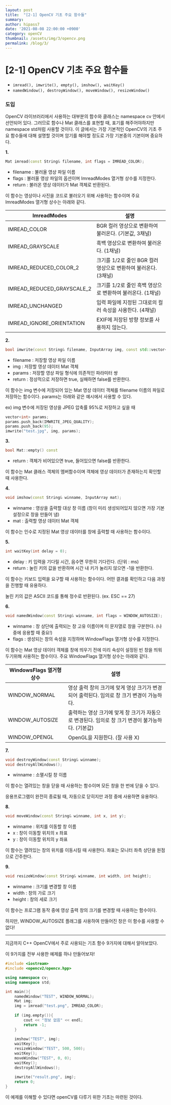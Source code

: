 ```yaml
---
layout: post
title:  "[2-1] OpenCV 기초 주요 함수들"
summary: 
author: hipass7
date: '2021-08-08 22:00:00 +0900'
category: openCV
thumbnail: /assets/img/3/opencv.png
permalink: /blog/3/
---
```


# [2-1] OpenCV 기초 주요 함수들

- `imread(), imwrite(), empty(), imshow(), waitKey()`
- `namedWindow(), destroyWindow(), moveWindow(), resizeWindow()`

### 도입

OpenCV 라이브러리에서 사용하는 대부분의 함수와 클래스는 namespace cv 안에서 선언되어 있다. 그러므로 함수나 Mat 클래스를 표현할 때, 표기를 해주어야하지만 namespace std처럼 사용할 것이다. 이 글에서는 가장 기본적인 OpenCV의 기초 주요 함수들에 대해 설명할 것이며 암기를 해야할 정도로 가장 기본중의 기본이며 중요하다.


**1.**

```c++
Mat imread(const String& filename, int flags = IMREAD_COLOR);
```

- filename : 불러올 영상 파일 이름
- flags : 불러올 영상 파일의 옵션이며 ImreadModes 열거형 상수를 지정한다.
- return : 불러온 영상 데이터가 Mat 객체로 반환된다.



이 함수는 영상이나 사진을 코드로 불러오기 위해 사용하는 함수이며 주요 ImreadModes 열거형 상수는 아래와 같다.

| ImreadModes                | 설명                                                         |
| -------------------------- | ------------------------------------------------------------ |
| IMREAD_COLOR               | BGR 컬러 영상으로 변환하여 불러온다. (기본값, 3채널)         |
| IMREAD_GRAYSCALE           | 흑백 영상으로 변환하여 불러온다. (1채널)                     |
| IMREAD_REDUCED_COLOR_2     | 크기를 1/2로 줄인 BGR 컬러 영상으로 변환하여 불러온다. (3채널) |
| IMREAD_REDUCED_GRAYSCALE_2 | 크기를 1/2로 줄인 흑백 영상으로 변환하여 불러온다. (1채널)   |
| IMREAD_UNCHANGED           | 입력 파일에 지정된 그대로의 컬러 속성을 사용한다. (4채널)    |
| IMREAD_IGNORE_ORIENTATION  | EXIF에 저장된 방향 정보를 사용하지 않는다.                   |




**2.**

```c++
bool imwrite(const String& filename, InputArray img, const std::vector<int>& params = std::vector<int>());
```

- filename : 저장할 영상 파일 이름
- img : 저장할 영상 데이터 Mat 객체
- params : 저장할 영상 파일 형식에 의존적인 파라미터 쌍
- return : 정상적으로 저장하면 true, 실패하면 false를 반환한다.



이 함수는 img 변수에 저장되어 있는 Mat 영상 데이터 객체를 filename 이름의 파일로 저장하는 함수이다. params는 아래와 같은 예시에서 사용할 수 있다.

ex) img 변수에 저장된 영상을 JPEG 압축률 95%로 저장하고 싶을 때

```c++
vector<int> params;
params.push_back(IMWRITE_JPEG_QUALITY);
params.push_back(95);
imwrite("test.jpg", img, params);
```




**3.**

```c++
bool Mat::empty() const
```

- return : 객체가 비어있으면 true, 들어있으면 false를 반환한다.



이 함수는 Mat 클래스 객체의 멤버함수이며 객체에 영상 데이터가 존재하는지 확인할 때 사용한다.




**4.**

```c++
void imshow(const String& winname, InputArray mat);
```

- winname : 영상을 출력할 대상 창 이름 (창이 미리 생성되어있지 않으면 가장 기본 설정으로 창을 만들어 냄)
- mat : 출력할 영상 데이터 Mat 객체



이 함수는 인수로 지정된 Mat 영상 데이터를 창에 출력할 때 사용하는 함수이다.




**5.**

```c++
int waitKey(int delay = 0);
```

- delay : 키 입력을 기다릴 시간, 음수면 무한히 기다린다. (단위 : ms)
- return : 눌린 키의 값을 반환하며 시간 내 키가 눌리지 않으면 -1을 반환한다. 



이 함수는 키보드 입력을 요구할 때 사용하는 함수이다. 어떤 결과를 확인하고 다음 과정을 진행할 때 유용하다.

눌린 키의 값은 ASCII 코드를 통해 정수로 반환된다. (ex. ESC == 27)




**6.**

```c++
void namedWindow(const String& winname, int flags = WINDOW_AUTOSIZE);
```

- winname : 창 상단에 출력되는 창 고유 이름이며 이 문자열로 창을 구분한다. (나중에 응용할 때 중요!)
- flags : 생성되는 창의 속성을 지정하며 WindowFlags 열거형 상수를 지정한다.



이 함수는 Mat 영상 데이터 객체를 창에 띄우기 전에 미리 속성이 설정된 빈 창을 띄워두기위해 사용하는 함수이다. 주요 WindowFlags 열거형 상수는 아래와 같다.

| WindowsFlags 열거형 상수 | 설명                                                         |
| ------------------------ | ------------------------------------------------------------ |
| WINDOW_NORMAL            | 영상 출력 창의 크기에 맞게 영상 크기가 변경되어 출력된다. 임의로 창 크기 변경이 가능하다. |
| WINDOW_AUTOSIZE          | 출력하는 영상 크기에 맞게 창 크기가 자동으로 변경된다. 임의로 창 크기 변경이 불가능하다. (기본값) |
| WINDOW_OPENGL            | OpenGL을 지원한다. (잘 사용 X)                               |




**7.**

```c++
void destroyWindow(const String& winname);
void destroyAllWindows();
```

- winname : 소멸시킬 창 이름



이 함수는 열려있는 창을 닫을 때 사용하는 함수이며 모든 창을 한 번에 닫을 수 있다.

응용프로그램이 완전히 종료될 때, 자동으로 닫히지만 과정 중에 사용하면 유용하다.




**8.**

```c++
void moveWindow(const String& winname, int x, int y);
```

- winname : 위치를 이동할 창 이름
- x : 창이 이동할 위치의 x 좌표
- y : 창이 이동할 위치의 y 좌표



이 함수는 열려있는 창의 위치를 이동시킬 때 사용한다. 좌표는 모니터 좌측 상단을 원점으로 간주한다.




**9.**

```c++
void resizeWindow(const String& winname, int width, int height);
```

- winname : 크기를 변경할 창 이름
- width : 창의 가로 크기
- height : 창의 세로 크기



이 함수는 프로그램 동작 중에 영상 출력 창의 크기를 변경할 때 사용하는 함수이다.

하지만, WINDOW_AUTOSIZE 플래그를 사용하여 만들어진 창은 이 함수를 사용할 수 없다!



------

지금까지 C++ OpenCV에서 주로 사용되는 기초 함수 9가지에 대해서 알아보았다.

이 9가지를 전부 사용한 예제를 하나 만들어보자!

```c++
#include <iostream>
#include <opencv2/opencv.hpp>

using namespace cv;
using namespace std;

int main(){
    namedWindow("TEST", WINDOW_NORMAL);
    Mat img;
    img = imread("test.png", IMREAD_COLOR);
    
    if (img.empty()){
        cout << "정보 없음" << endl;
        return -1;
    }
    
    imshow("TEST", img);
    waitKey();
    resizeWindow("TEST", 500, 500);
    waitKey();
    moveWindow("TEST", 0, 0);
    waitKey();
    destroyAllWindows();
    
    imwrite("result.png", img);
    return 0;
}
```

이 예제를 이해할 수 있다면 openCV를 다루기 위한 기초는 마련된 것이다.
